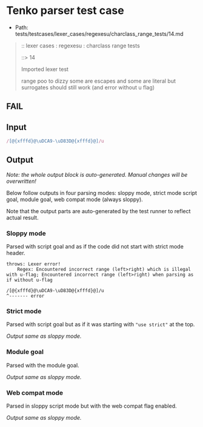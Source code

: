 # Tenko parser test case

- Path: tests/testcases/lexer_cases/regexesu/charclass_range_tests/14.md

> :: lexer cases : regexesu : charclass range tests
>
> ::> 14
>
> Imported lexer test
>
> range poo to dizzy some are escapes and some are literal but surrogates should still work (and error without u flag)

## FAIL

## Input

`````js
/[@{xfffd}@\uDCA9-\uD83D@{xfffd}@]/u
`````

## Output

_Note: the whole output block is auto-generated. Manual changes will be overwritten!_

Below follow outputs in four parsing modes: sloppy mode, strict mode script goal, module goal, web compat mode (always sloppy).

Note that the output parts are auto-generated by the test runner to reflect actual result.

### Sloppy mode

Parsed with script goal and as if the code did not start with strict mode header.

`````
throws: Lexer error!
    Regex: Encountered incorrect range (left>right) which is illegal with u-flag; Encountered incorrect range (left>right) when parsing as if without u-flag

/[@{xfffd}@\uDCA9-\uD83D@{xfffd}@]/u
^------- error
`````

### Strict mode

Parsed with script goal but as if it was starting with `"use strict"` at the top.

_Output same as sloppy mode._

### Module goal

Parsed with the module goal.

_Output same as sloppy mode._

### Web compat mode

Parsed in sloppy script mode but with the web compat flag enabled.

_Output same as sloppy mode._
